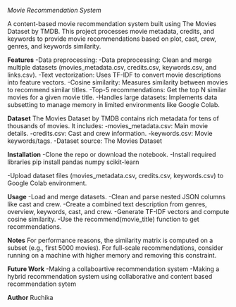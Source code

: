 _Movie Recommendation System_

A content-based movie recommendation system built using The Movies Dataset by TMDB.
This project processes movie metadata, credits, and keywords to provide movie recommendations based on plot, cast, crew,
genres, and keywords similarity.

**Features**
 -Data preprocessing:
 -Data preprocessing: Clean and merge multiple datasets (movies_metadata.csv, credits.csv, keywords.csv, and links.csv).
 -Text vectorization: Uses TF-IDF to convert movie descriptions into feature vectors.
 -Cosine similarity: Measures similarity between movies to recommend similar titles.
 -Top-5 recommendations: Get the top N similar movies for a given movie title.
-Handles large datasets: Implements data subsetting to manage memory in limited environments like Google Colab.

**Dataset**
The Movies Dataset by TMDB contains rich metadata for tens of thousands of movies. It includes:
 -movies_metadata.csv: Main movie details.
 -credits.csv: Cast and crew information.
 -keywords.csv: Movie keywords/tags.
 -Dataset source: The Movies Dataset


**Installation**
 -Clone the repo or download the notebook.
 -Install required libraries
    pip install pandas numpy scikit-learn

 -Upload dataset files (movies_metadata.csv, credits.csv, keywords.csv) to Google Colab environment.

**Usage**
 -Load and merge datasets.
 -Clean and parse nested JSON columns like cast and crew.
 -Create a combined text description from genres, overview, keywords, cast, and crew.
 -Generate TF-IDF vectors and compute cosine similarity.
 -Use the recommend(movie_title) function to get recommendations.

**Notes**
For performance reasons, the similarity matrix is computed on a subset (e.g., first 5000 movies).
For full-scale recommendations, consider running on a machine with higher memory and removing this constraint.

**Future Work**
 -Making a collaboartive recommendation system
 -Making a hybrid recommendation system using collaborative and content based recommendation sytem

**Author**
Ruchika



